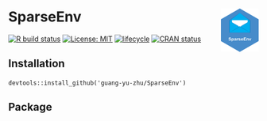 # SparseEnv <img src="https://github.com/guang-yu-zhu/SparseEnv/raw/master/img/icon.png" align="right" width=15% />

  [![R build status](https://github.com/microsoft/wpa/workflows/R-CMD-check/badge.svg)](https://github.com/guang-yu-zhu/SparseEnv)
  [![License: MIT](https://img.shields.io/badge/License-MIT-yellow.svg)](https://opensource.org/licenses/MIT/)
  [![lifecycle](https://img.shields.io/badge/lifecycle-maturing-blue.svg)](https://lifecycle.r-lib.org/articles/stages.html)
  [![CRAN status](https://www.r-pkg.org/badges/version/wpa)](https://CRAN.R-project.org/)

## Installation
```
devtools::install_github('guang-yu-zhu/SparseEnv')
```

## Package


